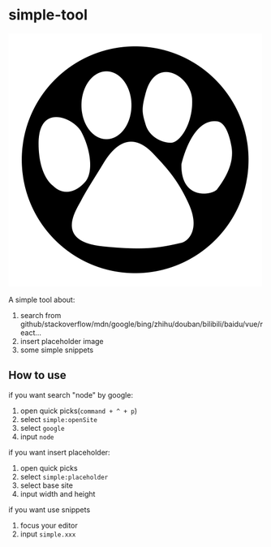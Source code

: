 # simple-tool

![logo](icon.png)

A simple tool about:

1. search from github/stackoverflow/mdn/google/bing/zhihu/douban/bilibili/baidu/vue/react...
2. insert placeholder image
3. some simple snippets

## How to use

if you want search "node" by google:

1. open quick picks(`command + ^ + p`)
2. select `simple:openSite`
3. select `google`
4. input `node`

if you want insert placeholder:

1. open quick picks
2. select `simple:placeholder`
3. select base site
4. input width and height

if you want use snippets

1. focus your editor
2. input `simple.xxx`
